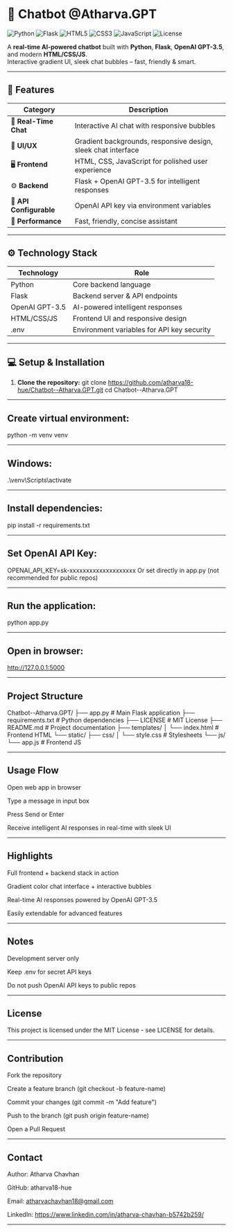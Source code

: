 # 🤖 Chatbot @Atharva.GPT

![Python](https://img.shields.io/badge/Python-3.12-blue?logo=python&logoColor=white)
![Flask](https://img.shields.io/badge/Flask-2.3-lightgrey?logo=flask&logoColor=black)
![HTML5](https://img.shields.io/badge/HTML5-E34F26?logo=html5&logoColor=white)
![CSS3](https://img.shields.io/badge/CSS3-1572B6?logo=css3&logoColor=white)
![JavaScript](https://img.shields.io/badge/JavaScript-F7DF1E?logo=javascript&logoColor=black)
![License](https://img.shields.io/badge/License-MIT-yellow)

A **real-time AI-powered chatbot** built with **Python**, **Flask**, **OpenAI GPT-3.5**, and modern **HTML/CSS/JS**.  
Interactive gradient UI, sleek chat bubbles – fast, friendly & smart.

---

## 🌟 Features

| Category | Description |
|----------|-------------|
| 💬 **Real-Time Chat** | Interactive AI chat with responsive bubbles |
| 🎨 **UI/UX** | Gradient backgrounds, responsive design, sleek chat interface |
| 🖥️ **Frontend** | HTML, CSS, JavaScript for polished user experience |
| ⚙️ **Backend** | Flask + OpenAI GPT-3.5 for intelligent responses |
| 🔑 **API Configurable** | OpenAI API key via environment variables |
| 🚀 **Performance** | Fast, friendly, concise assistant |

---

## ⚙️ Technology Stack

| Technology | Role |
|------------|------|
| Python | Core backend language |
| Flask | Backend server & API endpoints |
| OpenAI GPT-3.5 | AI-powered intelligent responses |
| HTML/CSS/JS | Frontend UI and responsive design |
| .env | Environment variables for API key security |

---

## 💻 Setup & Installation

1. **Clone the repository:**
git clone https://github.com/atharva18-hue/Chatbot--Atharva.GPT.git
cd Chatbot--Atharva.GPT
------------------------------------
## Create virtual environment:
python -m venv venv

-------------------------------
## Windows:
.\venv\Scripts\activate

------------------------------------
## Install dependencies:
pip install -r requirements.txt

-----------------------------------------------
## Set OpenAI API Key:
OPENAI_API_KEY=sk-xxxxxxxxxxxxxxxxxxxx
Or set directly in app.py (not recommended for public repos)

-----------------------------------------------
## Run the application:
python app.py

---------------------------------------
## Open in browser:
http://127.0.0.1:5000

----------------------------------------------
## Project Structure

Chatbot--Atharva.GPT/
├── app.py                 # Main Flask application
├── requirements.txt       # Python dependencies
├── LICENSE                # MIT License
├── README.md              # Project documentation
├── templates/
│   └── index.html         # Frontend HTML
└── static/
    ├── css/
    │   └── style.css      # Stylesheets
    └── js/
        └── app.js         # Frontend JS

 ----------------------------------------------------------------------
## Usage Flow
Open web app in browser

Type a message in input box

Press Send or Enter

Receive intelligent AI responses in real-time with sleek UI

------------------------------------------------------------
## Highlights
Full frontend + backend stack in action

Gradient color chat interface + interactive bubbles

Real-time AI responses powered by OpenAI GPT-3.5

Easily extendable for advanced features

-----------------------------------------------------
## Notes
Development server only

Keep .env for secret API keys

Do not push OpenAI API keys to public repos

---------------------------------------------------------
## License
This project is licensed under the MIT License - see LICENSE for details.

--------------------------------------------------
## Contribution
Fork the repository

Create a feature branch (git checkout -b feature-name)

Commit your changes (git commit -m "Add feature")

Push to the branch (git push origin feature-name)

Open a Pull Request

-------------------------------------------------------------------------
## Contact
Author: Atharva Chavhan

GitHub: atharva18-hue

Email: atharvachavhan18@gmail.com

LinkedIn: https://www.linkedin.com/in/atharva-chavhan-b5742b259/

------------------------------------------
